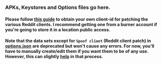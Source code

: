 ### APKs, Keystores and Options files go here.

#### Please follow [this guide](https://docs.google.com/document/u/0/d/1wHvqQwCYdJrQg4BKlGIVDLksPN0KpOnJWniT6PbZSrI/mobilebasic) to obtain your own client-id for patching the various Reddit clients. I recommend getting one from a burner account if you're going to store it in a location public access.

#### Note that the data sets except for `Spoof client` (Reddit client patch) in [options.json](options.json) are deprecated but won't cause any errors. For now, you'll have to manually create/edit them if you want them to be of any use. However, this can slightly [help](/README.md#patching) in that process.
